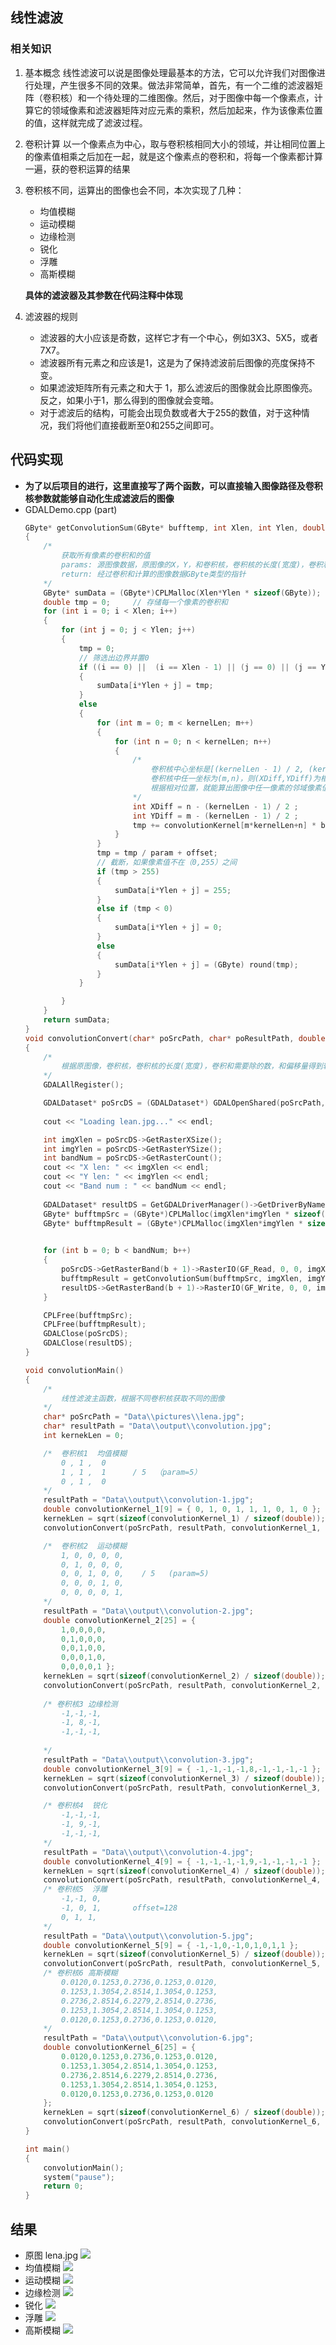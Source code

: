 ## 线性滤波 ##
### 相关知识 ###
1. 基本概念
线性滤波可以说是图像处理最基本的方法，它可以允许我们对图像进行处理，产生很多不同的效果。做法非常简单，首先，有一个二维的滤波器矩阵（卷积核）和一个待处理的二维图像。然后，对于图像中每一个像素点，计算它的领域像素和滤波器矩阵对应元素的乘积，然后加起来，作为该像素位置的值，这样就完成了滤波过程。
2. 卷积计算
以一个像素点为中心，取与卷积核相同大小的领域，并让相同位置上的像素值相乘之后加在一起，就是这个像素点的卷积和，将每一个像素都计算一遍，获的卷积运算的结果
3. 卷积核不同，运算出的图像也会不同，本次实现了几种：
   - 均值模糊
   - 运动模糊
   - 边缘检测
   - 锐化
   - 浮雕
   - 高斯模糊
  
    **具体的滤波器及其参数在代码注释中体现**
4. 滤波器的规则
   - 滤波器的大小应该是奇数，这样它才有一个中心，例如3X3、5X5，或者7X7。
   - 滤波器所有元素之和应该是1，这是为了保持滤波前后图像的亮度保持不变。
   - 如果滤波矩阵所有元素之和大于 1，那么滤波后的图像就会比原图像亮。反之，如果小于1，那么得到的图像就会变暗。
   - 对于滤波后的结构，可能会出现负数或者大于255的数值，对于这种情况，我们将他们直接截断至0和255之间即可。
## 代码实现 ##
- **为了以后项目的进行，这里直接写了两个函数，可以直接输入图像路径及卷积核参数就能够自动化生成滤波后的图像**
- GDALDemo.cpp (part)
    ```c++
    GByte* getConvolutionSum(GByte* bufftemp, int Xlen, int Ylen, double convolutionKernel[], int kernelLen, int param, int offset)
    {
        /*
            获取所有像素的卷积和的值
            params: 源图像数据，原图像的X，Y，和卷积核，卷积核的长度(宽度)，卷积和需要除的数，和偏移量
            return: 经过卷积和计算的图像数据GByte类型的指针
        */
        GByte* sumData = (GByte*)CPLMalloc(Xlen*Ylen * sizeof(GByte));
        double tmp = 0;		// 存储每一个像素的卷积和
        for (int i = 0; i < Xlen; i++)
        {
            for (int j = 0; j < Ylen; j++)
            {
                tmp = 0;
                // 筛选出边界并置0
                if ((i == 0) ||  (i == Xlen - 1) || (j == 0) || (j == Ylen - 1))
                {
                    sumData[i*Ylen + j] = tmp;
                }
                else
                {
                    for (int m = 0; m < kernelLen; m++)
                    {
                        for (int n = 0; n < kernelLen; n++)
                        {
                            /*
                                卷积核中心坐标是[(kernelLen - 1) / 2, (kernelLen - 1) / 2]
                                卷积核中任一坐标为(m,n)，则(XDiff,YDiff)为相对中心位置
                                根据相对位置，就能算出图像中任一像素的邻域像素值
                            */
                            int XDiff = n - (kernelLen - 1) / 2 ;
                            int YDiff = m - (kernelLen - 1) / 2 ;
                            tmp += convolutionKernel[m*kernelLen+n] * bufftemp[i*Ylen + j + XDiff*Ylen + YDiff];
                        }					
                    }
                    tmp = tmp / param + offset;
                    // 截断，如果像素值不在（0,255）之间
                    if (tmp > 255)
                    {
                        sumData[i*Ylen + j] = 255;
                    }
                    else if (tmp < 0)
                    {
                        sumData[i*Ylen + j] = 0;
                    }
                    else
                    {
                        sumData[i*Ylen + j] = (GByte) round(tmp);
                    }
                }

            }
        }
        return sumData;
    }
    void convolutionConvert(char* poSrcPath, char* poResultPath, double convolutionKernel[], int kernelLen, int param, int offset)
    {
        /*
            根据原图像，卷积核，卷积核的长度(宽度)，卷积和需要除的数，和偏移量得到转化之后的图像
        */
        GDALAllRegister();

        GDALDataset* poSrcDS = (GDALDataset*) GDALOpenShared(poSrcPath, GA_ReadOnly);
        
        cout << "Loading lean.jpg..." << endl;

        int imgXlen = poSrcDS->GetRasterXSize();
        int imgYlen = poSrcDS->GetRasterYSize();
        int bandNum = poSrcDS->GetRasterCount();
        cout << "X len: " << imgXlen << endl;
        cout << "Y len: " << imgYlen << endl;
        cout << "Band num : " << bandNum << endl;
        
        GDALDataset* resultDS = GetGDALDriverManager()->GetDriverByName("GTiff")->Create(poResultPath, imgXlen, imgYlen, bandNum, GDT_Byte, NULL);
        GByte* bufftmpSrc = (GByte*)CPLMalloc(imgXlen*imgYlen * sizeof(GByte));
        GByte* bufftmpResult = (GByte*)CPLMalloc(imgXlen*imgYlen * sizeof(GByte));

        
        for (int b = 0; b < bandNum; b++)
        {
            poSrcDS->GetRasterBand(b + 1)->RasterIO(GF_Read, 0, 0, imgXlen, imgYlen, bufftmpSrc, imgXlen, imgYlen, GDT_Byte, 0, 0);
            bufftmpResult = getConvolutionSum(bufftmpSrc, imgXlen, imgYlen, convolutionKernel, kernelLen, param, offset);
            resultDS->GetRasterBand(b + 1)->RasterIO(GF_Write, 0, 0, imgXlen, imgYlen, bufftmpResult, imgXlen, imgYlen, GDT_Byte, 0, 0);
        }

        CPLFree(bufftmpSrc);
        CPLFree(bufftmpResult);
        GDALClose(poSrcDS);
        GDALClose(resultDS);
    }

    void convolutionMain()
    {
        /*
            线性滤波主函数，根据不同卷积核获取不同的图像	
        */
        char* poSrcPath = "Data\\pictures\\lena.jpg";
        char* resultPath = "Data\\output\\convolution.jpg";
        int kernekLen = 0;

        /*  卷积核1  均值模糊
            0 , 1 ,  0
            1 , 1 ,  1		/ 5  （param=5）
            0 , 1 ,  0
        */
        resultPath = "Data\\output\\convolution-1.jpg";
        double convolutionKernel_1[9] = { 0, 1, 0, 1, 1, 1, 0, 1, 0 };
        kernekLen = sqrt(sizeof(convolutionKernel_1) / sizeof(double));
        convolutionConvert(poSrcPath, resultPath, convolutionKernel_1, kernekLen, 5, 0);

        /*  卷积核2  运动模糊
            1, 0, 0, 0, 0,
            0, 1, 0, 0, 0,
            0, 0, 1, 0, 0,    / 5	(param=5)
            0, 0, 0, 1, 0,
            0, 0, 0, 0, 1,
        */
        resultPath = "Data\\output\\convolution-2.jpg";
        double convolutionKernel_2[25] = { 
            1,0,0,0,0,
            0,1,0,0,0,
            0,0,1,0,0,
            0,0,0,1,0,
            0,0,0,0,1 };
        kernekLen = sqrt(sizeof(convolutionKernel_2) / sizeof(double));
        convolutionConvert(poSrcPath, resultPath, convolutionKernel_2, kernekLen, 5, 0);
        
        /* 卷积核3 边缘检测
            -1,-1,-1,
            -1, 8,-1,
            -1,-1,-1,
            
        */
        resultPath = "Data\\output\\convolution-3.jpg";
        double convolutionKernel_3[9] = { -1,-1,-1,-1,8,-1,-1,-1,-1 };
        kernekLen = sqrt(sizeof(convolutionKernel_3) / sizeof(double));
        convolutionConvert(poSrcPath, resultPath, convolutionKernel_3, kernekLen, 1, 0);

        /* 卷积核4  锐化
            -1,-1,-1,
            -1, 9,-1,
            -1,-1,-1,		
        */
        resultPath = "Data\\output\\convolution-4.jpg";
        double convolutionKernel_4[9] = { -1,-1,-1,-1,9,-1,-1,-1,-1 };
        kernekLen = sqrt(sizeof(convolutionKernel_4) / sizeof(double));
        convolutionConvert(poSrcPath, resultPath, convolutionKernel_4, kernekLen, 1, 0);
        /* 卷积核5  浮雕
            -1,-1, 0,
            -1, 0, 1,		offset=128
            0, 1, 1,
        */
        resultPath = "Data\\output\\convolution-5.jpg";
        double convolutionKernel_5[9] = { -1,-1,0,-1,0,1,0,1,1 };
        kernekLen = sqrt(sizeof(convolutionKernel_5) / sizeof(double));
        convolutionConvert(poSrcPath, resultPath, convolutionKernel_5, kernekLen, 1, 128);
        /* 卷积核6 高斯模糊
            0.0120,0.1253,0.2736,0.1253,0.0120,
            0.1253,1.3054,2.8514,1.3054,0.1253,
            0.2736,2.8514,6.2279,2.8514,0.2736,
            0.1253,1.3054,2.8514,1.3054,0.1253,
            0.0120,0.1253,0.2736,0.1253,0.0120,
        */
        resultPath = "Data\\output\\convolution-6.jpg";
        double convolutionKernel_6[25] = {
            0.0120,0.1253,0.2736,0.1253,0.0120,
            0.1253,1.3054,2.8514,1.3054,0.1253,
            0.2736,2.8514,6.2279,2.8514,0.2736,
            0.1253,1.3054,2.8514,1.3054,0.1253,
            0.0120,0.1253,0.2736,0.1253,0.0120
        };
        kernekLen = sqrt(sizeof(convolutionKernel_6) / sizeof(double));
        convolutionConvert(poSrcPath, resultPath, convolutionKernel_6, kernekLen, 25, 0);
    }

    int main()
    {
        convolutionMain();
        system("pause");
        return 0;
    }
    ```
## 结果 ##
- 原图 lena.jpg
  ![](http://ww1.sinaimg.cn/large/006B2c7cly1fwpl5x9651j30740740ty.jpg)
- 均值模糊
  ![](http://ww1.sinaimg.cn/large/006B2c7cly1fwpl88uz13j3074074dg2.jpg)
- 运动模糊
  ![](http://ww1.sinaimg.cn/large/006B2c7cly1fwpla64ugdj3074074q34.jpg)
- 边缘检测
  ![](http://ww1.sinaimg.cn/large/006B2c7cly1fwplbcnsi6j307407474y.jpg)
- 锐化
  ![](http://ww1.sinaimg.cn/large/006B2c7cly1fwplbw96oyj30740740tm.jpg)
- 浮雕
  ![](http://ww1.sinaimg.cn/large/006B2c7cly1fwplcnpfhcj3074074aap.jpg)
- 高斯模糊
  ![](http://ww1.sinaimg.cn/large/006B2c7cly1fwplcynbaxj3074074jrl.jpg)
  